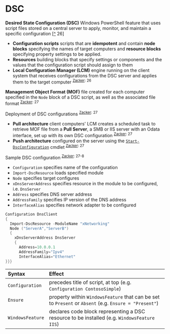 [Zacker]: 70-740.md "Zacker, Craig. _Installation, Storage and Compute with Windows Server 2016: Exam Ref 70-740_. 2017."

# DSC
**Desired State Configuration (DSC)** Windows PowerShell feature that uses script files stored on a central server to apply, monitor, and maintain a specific configuration [[^][Zacker] 26]
- **Configuration scripts** scripts that are **idempotent** and contain **node blocks** specifying the names of target computers and **resource blocks** specifying property settings to be applied.
- **Resources** building blocks that specify settings or components and the values that the configuration script should assign to them
- **Local Configuration Manager (LCM)** engine running on the client system that receives configurations from the DSC server and applies them to the target computer <sup>[Zacker][Zacker]: 26</sup>

**Management Object Format (MOF)** file created for each computer specified in the <code>Node</code> block of a DSC script, as well as the associated file format <sup>[Zacker][Zacker]: 27</sup>

Deployment of DSC configurations <sup>[Zacker][Zacker]: 27</sup>
- **Pull architecture** client computers' LCM creates a scheduled task to retrieve MOF file from a **Pull Server**, a SMB or IIS server with an Odata interface, set up with its own DSC configuration <sup>[Zacker][Zacker]: 27</sup>
- **Push architecture** configured on the server using the [`Start-DscConfiguration`](#start-dscconfiguration) cmdlet <sup>[Zacker][Zacker]: 27</sup>

Sample DSC configuration <sup>[Zacker][Zacker]: 27-8</sup>
- `Configuration` specifies name of the configuration
- `Import-DscResource` loads specified module
- `Node` specifies target configures
- `xDnsServerAddress` specifies resource in the module to be configured, i.e. `DnsServer`
- `Address` specifies DNS server address
- `AddressFamily` specifies IP version of the DNS address
- `InterfaceAlias` specifies network adapter to be configured

```powershell
Configuration DnsClient
{
  Import-DscResource -ModuleName "xNetworking"
  Node ("ServerA","ServerB")
  {
    xDnsServerAddress DnsServer
    {
      Address=10.0.0.1
      AddressFamily="Ipv4"
      InterfaceAlias="Ethernet"
}}}
```

Syntax           | Effect
:---             | :---
`Configuration`  | precedes title of script, at top (e.g. `Configuration ContosoSimple`)
`Ensure`         | property within `WindowsFeature` that can be set to `Present` or `Absent` (e.g. `Ensure = "Present"`)
`WindowsFeature` | declares code block representing a DSC resource to be installed (e.g. `WindowsFeature IIS`)
